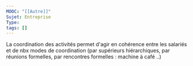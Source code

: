 ```yaml
---
MOOC: "[[Autre]]"
Sujet: Entreprise
Type: 
tags: []
---
```

La coordination des activités permet d'agir en cohérence entre les salariés et de nbx modes de coordination (par supérieurs hiérarchiques, par réunions formelles, par rencontres formelles : machine à café ..)